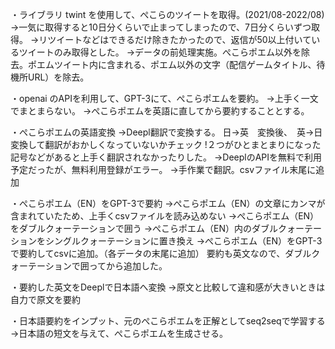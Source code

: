 ・ライブラリ twint を使用して、ぺこらのツイートを取得。(2021/08-2022/08)
→一気に取得すると10日分くらいで止まってしまったので、7日分くらいずつ取得。
→リツイートなどはできるだけ除きたかったので、返信が50以上付いているツイートのみ取得とした。
→データの前処理実施。ぺこらポエム以外を除去。ポエムツイート内に含まれる、ポエム以外の文字（配信ゲームタイトル、待機所URL）を除去。

・openai のAPIを利用して、GPT-3にて、ぺこらポエムを要約。
→上手く一文でまとまらない。
→ぺこらポエムを英語に直してから要約することとする。

・ぺこらポエムの英語変換
→Deepl翻訳で変換する。
日→英　変換後、　英→日　変換して翻訳がおかしくなっていないかチェック
!２つがひとまとまりになった記号などがあると上手く翻訳されなかったりした。
→DeeplのAPIを無料で利用予定だったが、無料利用登録がエラー。
→手作業で翻訳。csvファイル末尾に追加

・ぺこらポエム（EN）をGPT-3で要約
→ぺこらポエム（EN）の文章にカンマが含まれていたため、上手くcsvファイルを読み込めない
→ぺこらポエム（EN）をダブルクォーテーションで囲う
→ぺこらポエム（EN）内のダブルクォーテーションをシングルクォーテーションに置き換え
→ぺこらポエム（EN）をGPT-3で要約してcsvに追加。（各データの末尾に追加）
要約も英文なので、ダブルクォーテーションで囲ってから追加した。

・要約した英文をDeeplで日本語へ変換
→原文と比較して違和感が大きいときは自力で原文を要約

・日本語要約をインプット、元のぺこらポエムを正解としてseq2seqで学習する
→日本語の短文を与えて、ぺこらポエムを生成させる。
